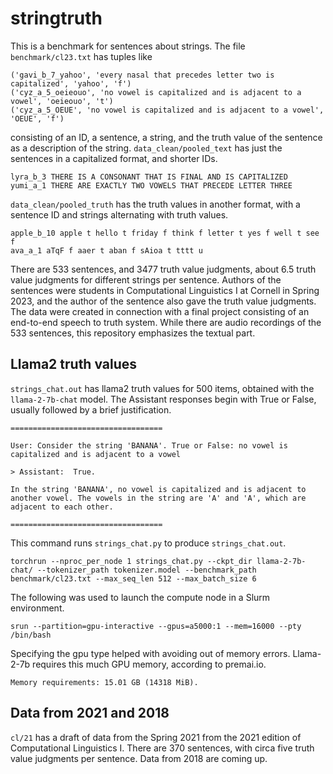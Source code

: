 # stringtruth
This is a benchmark for sentences about strings. The file `benchmark/cl23.txt` has tuples like

```
('gavi_b_7_yahoo', 'every nasal that precedes letter two is capitalized', 'yahoo', 'f')
('cyz_a_5_oeieouo', 'no vowel is capitalized and is adjacent to a vowel', 'oeieouo', 't')
('cyz_a_5_OEUE', 'no vowel is capitalized and is adjacent to a vowel', 'OEUE', 'f')
```

consisting of an ID, a sentence, a string, and the truth value of the sentence as a description of the string.
`data_clean/pooled_text` has just the sentences in a capitalized format, and shorter IDs. 

```
lyra_b_3 THERE IS A CONSONANT THAT IS FINAL AND IS CAPITALIZED
yumi_a_1 THERE ARE EXACTLY TWO VOWELS THAT PRECEDE LETTER THREE
```

`data_clean/pooled_truth` has the truth values in another format, with a sentence ID and
strings alternating with truth values.

```
apple_b_10 apple t hello t friday f think f letter t yes f well t see f
ava_a_1 aTqF f aaer t aban f sAioa t tttt u
```

There are 533 sentences, and 3477 truth value judgments, about 6.5 truth value judgments for different strings per sentence.
Authors of the sentences were students in Computational Linguistics I at Cornell in Spring 2023, and the author of the sentence also
gave the truth value judgments. The data were created in connection with a final project consisting of an end-to-end
speech to truth system.  While there are audio recordings of the 533 sentences, this repository emphasizes the textual part.

## Llama2 truth values
`strings_chat.out` has llama2 truth values for 500 items, obtained with the `llama-2-7b-chat` model. The Assistant responses
begin with True or False, usually followed by a brief justification.


```
==================================

User: Consider the string 'BANANA'. True or False: no vowel is capitalized and is adjacent to a vowel

> Assistant:  True.

In the string 'BANANA', no vowel is capitalized and is adjacent to another vowel. The vowels in the string are 'A' and 'A', which are adjacent to each other.

==================================
```

This command runs `strings_chat.py` to produce `strings_chat.out`.
```
torchrun --nproc_per_node 1 strings_chat.py --ckpt_dir llama-2-7b-chat/ --tokenizer_path tokenizer.model --benchmark_path benchmark/cl23.txt --max_seq_len 512 --max_batch_size 6
```

The following was used to launch the compute node in a Slurm environment.  

```
srun --partition=gpu-interactive --gpus=a5000:1 --mem=16000 --pty /bin/bash
```

Specifying the gpu type helped with avoiding out of memory errors.  Llama-2-7b requires this much GPU memory, according to premai.io.

```
Memory requirements: 15.01 GB (14318 MiB).
```

## Data from 2021 and 2018
`cl/21` has a draft of data from the Spring 2021 from the 2021 edition of Computational Linguistics I.  There are 370 sentences, with circa five truth value judgments per sentence.  Data from 2018 are coming up.
